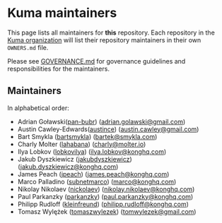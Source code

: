 # Kuma maintainers

This page lists all maintainers for **this** repository. Each repository in the [Kuma organization](https://github.com/kumahq/) will list their repository maintainers in their own `OWNERS.md` file.

Please see [GOVERNANCE.md](GOVERNANCE.md) for governance guidelines and responsibilities for the maintainers.

## Maintainers

In alphabetical order:

- Adrian Goławski([pan-bubr](https://github.com/pan-bubr)) (adrian.golawski@gmail.com)
- Austin Cawley-Edwards([austince](https://github.com/austince)) (austin.cawley@gmail.com)
- Bart Smykla ([bartsmykla](https://github.com/bartsmykla)) (bartek@smykla.com)
- Charly Molter ([lahabana](https://github.com/lahabana)) (charly@molter.io)
- Ilya Lobkov ([lobkovilya](https://github.com/lobkovilya)) (ilya.lobkov@konghq.com)
- Jakub Dyszkiewicz ([jakubdyszkiewicz](https://github.com/jakubdyszkiewicz)) (jakub.dyszkiewicz@konghq.com)
- James Peach ([jpeach](https://github.com/jpeach)) (james.peach@konghq.com)
- Marco Palladino ([subnetmarco](https://github.com/subnetmarco)) (marco@konghq.com)
- Nikolay Nikolaev ([nickolaev](https://github.com/nickolaev)) (nikolay.nikolaev@konghq.com)
- Paul Parkanzky ([parkanzky](https://github.com/parkanzky)) (paul.parkanzky@konghq.com)
- Philipp Rudloff ([kleinfreund](https://github.com/kleinfreund)) (philipp.rudloff@konghq.com)
- Tomasz Wylężek ([tomaszwylezek](https://github.com/tomaszwylezek)) (tomwylezek@gmail.com)
